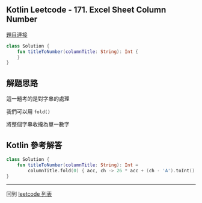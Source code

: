 ## Kotlin Leetcode - 171. Excel Sheet Column Number

[題目連接](https://leetcode.com/problems/excel-sheet-column-number/)

```kotlin
class Solution {
    fun titleToNumber(columnTitle: String): Int {
    }
}  
```

## 解題思路

這一題考的是對字串的處理

我們可以用 `fold()` 

將整個字串收攏為單一數字

## Kotlin 參考解答

```kotlin
class Solution {
    fun titleToNumber(columnTitle: String): Int = 
        columnTitle.fold(0) { acc, ch -> 26 * acc + (ch - 'A').toInt() + 1 }
}
```

------

回到 [leetcode 列表](index.md)
